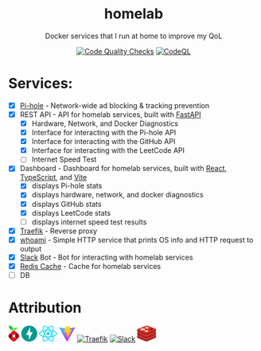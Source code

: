 <h1 align="center">homelab</h1>

<p align="center">Docker services that I run at home to improve my QoL</p>

<div align="center">

[![Code Quality Checks](https://github.com/noahtigner/homelab/actions/workflows/quality.yml/badge.svg)](https://github.com/noahtigner/homelab/actions/workflows/quality.yml)
[![CodeQL](https://github.com/noahtigner/homelab/actions/workflows/codeql.yml/badge.svg)](https://github.com/noahtigner/homelab/actions/workflows/codeql.yml)

</div>

# Services:

- [x] [Pi-hole](https://pi-hole.net/) - Network-wide ad blocking & tracking prevention
- [x] REST API - API for homelab services, built with [FastAPI](https://fastapi.tiangolo.com/)
  - [x] Hardware, Network, and Docker Diagnostics
  - [x] Interface for interacting with the Pi-hole API
  - [x] Interface for interacting with the GitHub API
  - [x] Interface for interacting with the LeetCode API
  - [ ] Internet Speed Test
- [x] Dashboard - Dashboard for homelab services, built with [React](https://reactjs.org/), [TypeScript](https://www.typescriptlang.org/), and [Vite](https://vitejs.dev/)
  - [x] displays Pi-hole stats
  - [x] displays hardware, network, and docker diagnostics
  - [x] displays GitHub stats
  - [x] displays LeetCode stats
  - [ ] displays internet speed test results
- [x] [Traefik](https://traefik.io/) - Reverse proxy
- [x] [whoami](https://hub.docker.com/r/containous/whoami) - Simple HTTP service that prints OS info and HTTP request to output
- [x] [Slack](https://slack.com/) Bot - Bot for interacting with homelab services
- [x] [Redis Cache](https://redis.io/) - Cache for homelab services
- [ ] DB

# Attribution

<a href="https://pi-hole.net/"><img alt="Pi-hole" src="https://github.com/noahtigner/homelab/blob/main/dashboard/public/pihole.svg" height="32" /></a>
<a href="https://fastapi.tiangolo.com/"><img alt="FastAPI" src="https://github.com/noahtigner/homelab/blob/main/dashboard/public/fastapi.svg" height="32" /></a>
<a href="https://reactjs.org/"><img alt="React" src="https://github.com/noahtigner/homelab/blob/main/dashboard/src/assets/react.svg" height="32" /></a>
<a href="https://vitejs.dev/"><img alt="Vite" src="https://github.com/noahtigner/homelab/blob/main/dashboard/public/vite.svg" height="32" /></a>
<a href="https://traefik.io/"><img alt="Traefik" src="https://doc.traefik.io/traefik/assets/img/traefik.logo.png" height="32" /></a>
<a href="https://slack.com/"><img alt="Slack" src="https://a.slack-edge.com/80588/marketing/img/icons/icon_slack_hash_colored.png" height="32" /></a>
<a href="https://redis.io/"><img alt="Redis" src="https://github.com/noahtigner/homelab/blob/main/dashboard/public/redis.svg" height="32" /></a>
